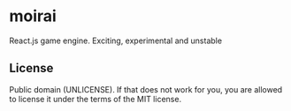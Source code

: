 # moirai
React.js game engine. Exciting, experimental and unstable

## License
Public domain (UNLICENSE). If that does not work for you, you are allowed to license it under the terms of the MIT license.